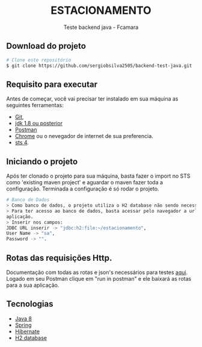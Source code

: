 <h1 align="center">ESTACIONAMENTO</h1>
<p align="center">Teste backend java - Fcamara</p>


  

   
   


## Download do projeto
```bash
# Clone este repositório
$ git clone https://github.com/sergiobsilva2505/backend-test-java.git
```


## Requisito para executar

Antes de começar, você vai precisar ter instalado em sua máquina as seguintes ferramentas:
   * [Git](https://git-scm.com), 
   * [jdk 1.8 ou posterior](https://www.oracle.com/technetwork/pt/java/javase/downloads/index.html)
   * [Postman](https://www.postman.com/)
   * [Chrome](tinyurl.com/1towppvy) ou o nevegador de internet de sua preferencia.
   * [sts 4](https://spring.io/tools).

   ## Iniciando o projeto

Após ter clonado o projeto para sua máquina, basta fazer o import no STS como 'existing maven project' e aguardar o maven fazer toda a configuração. Terminada a configuração é só rodar o projeto.


```bash
# Banco de Dados
> Como banco de dados, o projeto utiliza o H2 database não sendo necessário a instalação, pois no Maven já está configurado para que rode em arquivo.
> Para ter acesso ao banco de dados, basta acessar pelo navegador a url:"http://localhost:8080/h2-console" após rodar 
aplicação. 
> Inserir nos campos:
JDBC URL inserir -> "jdbc:h2:file:~/estacionamento", 
User Name -> "sa", 
Password -> "".
```
## Rotas das requisições Http.

Documentação com todas as rotas e json's necessários para testes [aqui](https://documenter.getpostman.com/view/8466840/TW77h3rs). 
Logado em seu Postman clique em "run in postman" e ele baixará as rotas para a sua aplicação.


##  Tecnologias

- [Java 8](https://docs.oracle.com/javase/8/docs/api/)
- [Spring](https://spring.io/)
- [Hibernate](http://hibernate.org/)
- [H2 database](https://www.h2database.com/html/main.html)